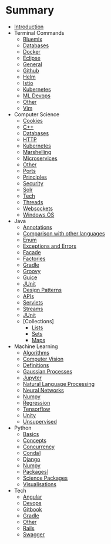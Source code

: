 # Summary

* [Introduction](README.md)
* Terminal Commands
	* [Bluemix](commands/bluemix-commands.md)
	* [Databases](commands/db.md)
	* [Docker](commands/docker-commands.md)
	* [Eclipse](commands/eclipse-commands.md)
	* [General](commands/general-commands.md)
	* [Github](commands/github-commands.md)
	* [Helm](commands/helm-commands.md)
	* [Istio](commands/istio-commands.md)
	* [Kubernetes](commands/kubernetes-commands.md)
	* [ML Devops](commands/ml-devops.md)
	* [Other](commands/other.md)
	* [Vim](commands/vim-commands.md)
* Computer Science
	* [Cookies](compsci/cookies.md)
	* [C++](compsci/cpp.md)
	* [Databases](compsci/database-tech.md)
	* [HTTP](compsci/http.md)
	* [Kubernetes](compsci/kubernetes.md)
	* [Marshelling](compsci/marshelling.md)
	* [Microservices](compsci/microservices.md)
	* [Other](compsci/other.md)
	* [Ports](compsci/ports.md)
	* [Principles](compsci/principles.md)
	* [Security](compsci/security.md)
	* [Solr](compsci/solr.md)
	* [Tech](compsci/tech.md)
	* [Threads](compsci/threads.md)
	* [Websockets](compsci/websockets.md)
	* [Windows OS](compsci/windows.md)
* Java
	* [Annotations](java/annotations.md)
	* [Comparison with other languages](java/compare.md)
	* [Enum](java/enum.md)
	* [Exceptions and Errors](java/Exceptions-and-errors.md)
	* [Facade](java/facade.md)
	* [Factories](java/factories.md)
	* [Gradle](java/gradle.md)
	* [Groovy](java/groovy.md)
	* [Guice](java/guice.md)
	* [JUnit](java/junit.md)
	* [Design Patterns](java/design-patterns.md)
	* [APIs](java/apis.md)
	* [Servlets](java/servlets.md)
	* [Streams](java/streams.md)
	* [JUnit](java/junit.md)
	* [Collections]
		* [Lists](java/lists.md)
		* [Sets](java/sets.md)
		* [Maps](java/maps.md)
* Machine Learning
	* [Algorithms](ml/ml.md)
	* [Computer Vision](ml/computer_vision.md)
	* [Definitions](ml/definitions.md)
	* [Gaussian Processes](ml/gaussian-processes.md)
	* [Jupyter](ml/jupyter.md)
	* [Natural Language Processing](ml/nlp.md)
	* [Neural Networks](ml/nns.md)
	* [Numpy](ml/numpy.md)
	* [Regression](ml/regression.md)
	* [Tensorflow](ml/tensorflow.md)
	* [Unity](ml/unity.md)
	* [Unsupervised](ml/unsupervised.md)
* Python
	* [Basics](python/python.md)
	* [Concepts](python/concepts.md)
	* [Concurrency](python.concurrency.md)
	* [Conda](python/conda.md)]
	* [Django](python/django.md)
	* [Numpy](ml/numpy.md)
	* [Packages](python/packages.md)]
	* [Science Packages](python/sci-packs.md)
	* [Visualisations](python/visualisations.md)
* Tech
	* [Angular](tech/angular.md)
	* [Devops](tech/devops.md)
	* [Gitbook](tech/gitbook.md)
	* [Gradle](tech/gradle.md)
	* [Other](tech/other-tech.md)
	* [Rails](tech/rails.md)
	* [Swagger](tech/swagger.md)
